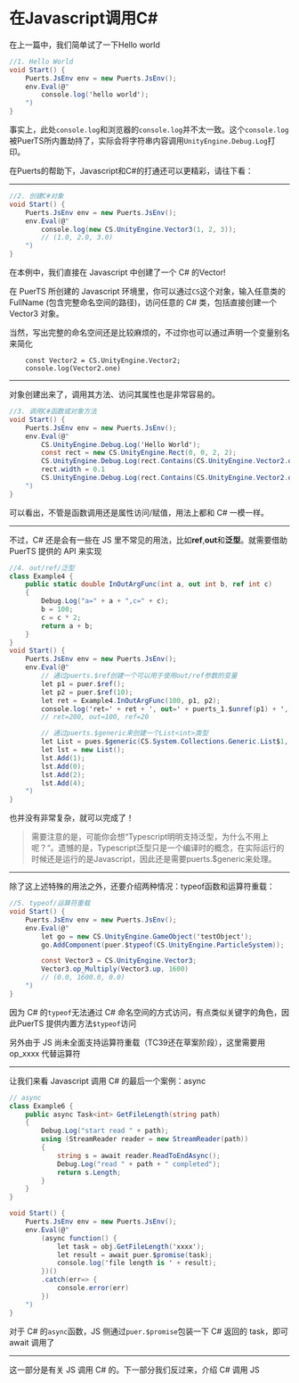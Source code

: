 # 在Javascript调用C#

在上一篇中，我们简单试了一下Hello world

```csharp
//1. Hello World
void Start() {
    Puerts.JsEnv env = new Puerts.JsEnv();
    env.Eval(@"
        console.log('hello world');
    ")
}
```

事实上，此处`console.log`和浏览器的`console.log`并不太一致。这个`console.log`被PuerTS所内置劫持了，实际会将字符串内容调用`UnityEngine.Debug.Log`打印。

在Puerts的帮助下，Javascript和C#的打通还可以更精彩，请往下看：

------------------

```csharp
//2. 创建C#对象
void Start() {
    Puerts.JsEnv env = new Puerts.JsEnv();
    env.Eval(@"
        console.log(new CS.UnityEngine.Vector3(1, 2, 3));
        // (1.0, 2.0, 3.0)
    ")
}
```
在本例中，我们直接在 Javascript 中创建了一个 C# 的Vector!

在 PuerTS 所创建的 Javascript 环境里，你可以通过`CS`这个对象，输入任意类的 FullName (包含完整命名空间的路径)，访问任意的 C# 类，包括直接创建一个 Vector3 对象。

当然，写出完整的命名空间还是比较麻烦的，不过你也可以通过声明一个变量别名来简化
```
    const Vector2 = CS.UnityEngine.Vector2;
    console.log(Vector2.one)
```
------------------------------------

对象创建出来了，调用其方法、访问其属性也是非常容易的。
```csharp
//3. 调用C#函数或对象方法
void Start() {
    Puerts.JsEnv env = new Puerts.JsEnv();
    env.Eval(@"
        CS.UnityEngine.Debug.Log('Hello World');
        const rect = new CS.UnityEngine.Rect(0, 0, 2, 2);
        CS.UnityEngine.Debug.Log(rect.Contains(CS.UnityEngine.Vector2.one)); // True
        rect.width = 0.1
        CS.UnityEngine.Debug.Log(rect.Contains(CS.UnityEngine.Vector2.one)); // False
    ")
}
```
可以看出，不管是函数调用还是属性访问/赋值，用法上都和 C# 一模一样。

---------------------

不过，C# 还是会有一些在 JS 里不常见的用法，比如**ref**,**out**和**泛型**。就需要借助 PuerTS 提供的 API 来实现

```csharp
//4. out/ref/泛型
class Example4 {
    public static double InOutArgFunc(int a, out int b, ref int c)
    {
        Debug.Log("a=" + a + ",c=" + c);
        b = 100;
        c = c * 2;
        return a + b;
    }
}
void Start() {
    Puerts.JsEnv env = new Puerts.JsEnv();
    env.Eval(@"
        // 通过puerts.$ref创建一个可以用于使用out/ref参数的变量
        let p1 = puer.$ref();
        let p2 = puer.$ref(10);
        let ret = Example4.InOutArgFunc(100, p1, p2);
        console.log('ret=' + ret + ', out=' + puerts_1.$unref(p1) + ', ref=' + puerts_1.$unref(p2));
        // ret=200, out=100, ref=20

        // 通过puerts.$generic来创建一个List<int>类型
        let List = pues.$generic(CS.System.Collections.Generic.List$1, CS.System.Int32);
        let lst = new List();
        lst.Add(1);
        lst.Add(0);
        lst.Add(2);
        lst.Add(4);
    ")
}
```
也并没有非常复杂，就可以完成了！

> 需要注意的是，可能你会想“Typescript明明支持泛型，为什么不用上呢？“。遗憾的是，Typescript泛型只是一个编译时的概念，在实际运行的时候还是运行的是Javascript，因此还是需要puerts.$generic来处理。

----------------------------

除了这上述特殊的用法之外，还要介绍两种情况：typeof函数和运算符重载：

```csharp
//5. typeof/运算符重载
void Start() {
    Puerts.JsEnv env = new Puerts.JsEnv();
    env.Eval(@"
        let go = new CS.UnityEngine.GameObject('testObject');
        go.AddComponent(puer.$typeof(CS.UnityEngine.ParticleSystem));

        const Vector3 = CS.UnityEngine.Vector3;
        Vector3.op_Multiply(Vector3.up, 1600)
        // (0.0, 1600.0, 0.0)
    ")
}
```
因为 C# 的`typeof`无法通过 C# 命名空间的方式访问，有点类似关键字的角色，因此PuerTS 提供内置方法`$typeof`访问

另外由于 JS 尚未全面支持运算符重载（TC39还在草案阶段），这里需要用 op_xxxx 代替运算符

----------------

让我们来看 Javascript 调用 C# 的最后一个案例：async

```csharp
// async
class Example6 {
    public async Task<int> GetFileLength(string path)
    {
        Debug.Log("start read " + path);
        using (StreamReader reader = new StreamReader(path))
        {
            string s = await reader.ReadToEndAsync();
            Debug.Log("read " + path + " completed");
            return s.Length;
        }
    }
}

void Start() {
    Puerts.JsEnv env = new Puerts.JsEnv();
    env.Eval(@"
        (async function() {
            let task = obj.GetFileLength('xxxx');
            let result = await puer.$promise(task);
            console.log('file length is ' + result);
        })()
        .catch(err=> {
            console.error(err)
        })
    ")
}
```
对于 C# 的`async`函数，JS 侧通过`puer.$promise`包装一下 C# 返回的 task，即可 await 调用了

-------------
这一部分是有关 JS 调用 C# 的。下一部分我们反过来，介绍 C# 调用 JS
